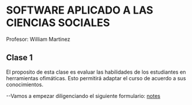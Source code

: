 # SOFTWARE APLICADO A LAS CIENCIAS SOCIALES
Profesor: William Martinez

## Clase 1

El proposito de esta clase es evaluar las habilidades de los estudiantes en herramientas ofimáticas. Esto permitirá adaptar el curso de acuerdo a sus conocimientos.

--Vamos a empezar diligenciando el siguiente formulario: [notes](https://forms.gle/k8ENnTLwQxEMHTau7) 


